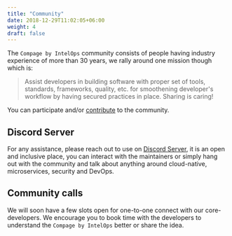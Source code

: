 ```yaml
---
title: "Community"
date: 2018-12-29T11:02:05+06:00
weight: 4
draft: false
---
```



The `Compage by IntelOps` community consists of people having industry experience of more than 30 years, we rally around
one mission though which is:

> Assist developers in building software with proper set of tools, standards, frameworks, quality, etc. for smoothening developer's workflow by having secured practices in place. 
> Sharing is caring!

You can participate and/or [contribute](../6-contribution) to the community.

## Discord Server

For any assistance, please reach out to use on [Discord Server](https://discord.gg/DeapQc22qe), it is an open and
inclusive place, you can interact with the maintainers or simply hang out with the community and talk about anything
around cloud-native, microservices, security and DevOps.

## Community calls

We will soon have a few slots open for one-to-one connect with our core-developers. We encourage you to book time with
the developers to understand the `Compage by IntelOps` better or share the idea. 